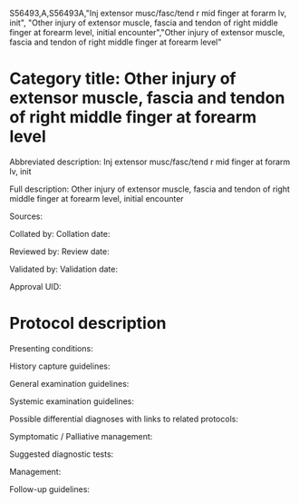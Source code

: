 S56493,A,S56493A,"Inj extensor musc/fasc/tend r mid finger at forarm lv, init", "Other injury of extensor muscle, fascia and tendon of right middle finger at forearm level, initial encounter","Other injury of extensor muscle, fascia and tendon of right middle finger at forearm level"
# Category title: Other injury of extensor muscle, fascia and tendon of right middle finger at forearm level

Abbreviated description: Inj extensor musc/fasc/tend r mid finger at forarm lv, init

Full description: Other injury of extensor muscle, fascia and tendon of right middle finger at forearm level, initial encounter

Sources:

Collated by:
Collation date:

Reviewed by:
Review date:

Validated by:
Validation date:

Approval UID:

# Protocol description

Presenting conditions:

History capture guidelines:

General examination guidelines:

Systemic examination guidelines:

Possible differential diagnoses with links to related protocols:

Symptomatic / Palliative management:

Suggested diagnostic tests:

Management:

Follow-up guidelines:
